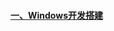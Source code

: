 #### [一、Windows开发搭建][1]




[1]: https://github.com/firechiang/hadoop-test/tree/master/cassandra/docs/windows-single-node.md
